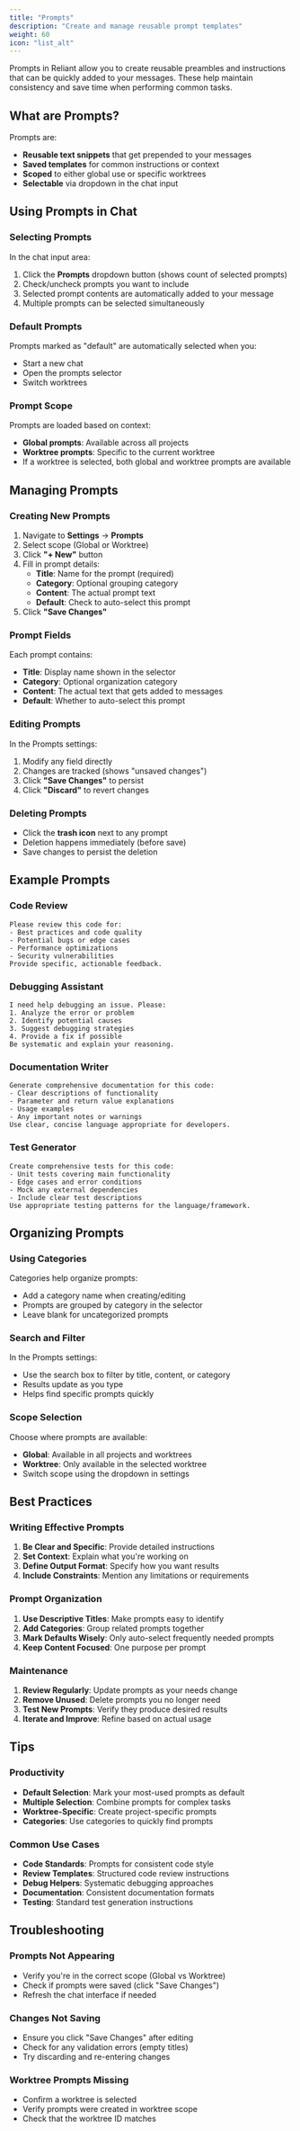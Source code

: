 ```yaml
---
title: "Prompts"
description: "Create and manage reusable prompt templates"
weight: 60
icon: "list_alt"
---
```


Prompts in Reliant allow you to create reusable preambles and instructions that can be quickly added to your messages. These help maintain consistency and save time when performing common tasks.

## What are Prompts?

Prompts are:
- **Reusable text snippets** that get prepended to your messages
- **Saved templates** for common instructions or context
- **Scoped** to either global use or specific worktrees
- **Selectable** via dropdown in the chat input

## Using Prompts in Chat

### Selecting Prompts

In the chat input area:
1. Click the **Prompts** dropdown button (shows count of selected prompts)
2. Check/uncheck prompts you want to include
3. Selected prompt contents are automatically added to your message
4. Multiple prompts can be selected simultaneously

### Default Prompts

Prompts marked as "default" are automatically selected when you:
- Start a new chat
- Open the prompts selector
- Switch worktrees

### Prompt Scope

Prompts are loaded based on context:
- **Global prompts**: Available across all projects
- **Worktree prompts**: Specific to the current worktree
- If a worktree is selected, both global and worktree prompts are available

## Managing Prompts

### Creating New Prompts

1. Navigate to **Settings** → **Prompts**
2. Select scope (Global or Worktree)
3. Click **"+ New"** button
4. Fill in prompt details:
   - **Title**: Name for the prompt (required)
   - **Category**: Optional grouping category
   - **Content**: The actual prompt text
   - **Default**: Check to auto-select this prompt
5. Click **"Save Changes"**

### Prompt Fields

Each prompt contains:
- **Title**: Display name shown in the selector
- **Category**: Optional organization category
- **Content**: The actual text that gets added to messages
- **Default**: Whether to auto-select this prompt

### Editing Prompts

In the Prompts settings:
1. Modify any field directly
2. Changes are tracked (shows "unsaved changes")
3. Click **"Save Changes"** to persist
4. Click **"Discard"** to revert changes

### Deleting Prompts

- Click the **trash icon** next to any prompt
- Deletion happens immediately (before save)
- Save changes to persist the deletion

## Example Prompts

### Code Review
```
Please review this code for:
- Best practices and code quality
- Potential bugs or edge cases
- Performance optimizations
- Security vulnerabilities
Provide specific, actionable feedback.
```

### Debugging Assistant
```
I need help debugging an issue. Please:
1. Analyze the error or problem
2. Identify potential causes
3. Suggest debugging strategies
4. Provide a fix if possible
Be systematic and explain your reasoning.
```

### Documentation Writer
```
Generate comprehensive documentation for this code:
- Clear descriptions of functionality
- Parameter and return value explanations
- Usage examples
- Any important notes or warnings
Use clear, concise language appropriate for developers.
```

### Test Generator
```
Create comprehensive tests for this code:
- Unit tests covering main functionality
- Edge cases and error conditions
- Mock any external dependencies
- Include clear test descriptions
Use appropriate testing patterns for the language/framework.
```

## Organizing Prompts

### Using Categories

Categories help organize prompts:
- Add a category name when creating/editing
- Prompts are grouped by category in the selector
- Leave blank for uncategorized prompts

### Search and Filter

In the Prompts settings:
- Use the search box to filter by title, content, or category
- Results update as you type
- Helps find specific prompts quickly

### Scope Selection

Choose where prompts are available:
- **Global**: Available in all projects and worktrees
- **Worktree**: Only available in the selected worktree
- Switch scope using the dropdown in settings

## Best Practices

### Writing Effective Prompts

1. **Be Clear and Specific**: Provide detailed instructions
2. **Set Context**: Explain what you're working on
3. **Define Output Format**: Specify how you want results
4. **Include Constraints**: Mention any limitations or requirements

### Prompt Organization

1. **Use Descriptive Titles**: Make prompts easy to identify
2. **Add Categories**: Group related prompts together
3. **Mark Defaults Wisely**: Only auto-select frequently needed prompts
4. **Keep Content Focused**: One purpose per prompt

### Maintenance

1. **Review Regularly**: Update prompts as your needs change
2. **Remove Unused**: Delete prompts you no longer need
3. **Test New Prompts**: Verify they produce desired results
4. **Iterate and Improve**: Refine based on actual usage

## Tips

### Productivity

- **Default Selection**: Mark your most-used prompts as default
- **Multiple Selection**: Combine prompts for complex tasks
- **Worktree-Specific**: Create project-specific prompts
- **Categories**: Use categories to quickly find prompts

### Common Use Cases

- **Code Standards**: Prompts for consistent code style
- **Review Templates**: Structured code review instructions
- **Debug Helpers**: Systematic debugging approaches
- **Documentation**: Consistent documentation formats
- **Testing**: Standard test generation instructions

## Troubleshooting

### Prompts Not Appearing

- Verify you're in the correct scope (Global vs Worktree)
- Check if prompts were saved (click "Save Changes")
- Refresh the chat interface if needed

### Changes Not Saving

- Ensure you click "Save Changes" after editing
- Check for any validation errors (empty titles)
- Try discarding and re-entering changes

### Worktree Prompts Missing

- Confirm a worktree is selected
- Verify prompts were created in worktree scope
- Check that the worktree ID matches